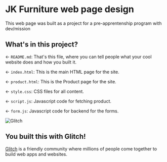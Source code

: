 # JK Furniture web page design

This web page was built as a project for a pre-apprentenship program with dev/mission 
## What's in this project?

← `README.md`: That's this file, where you can tell people what your cool website does and how you built it.

← `index.html`: This is the main HTML page for the site.

← `product.html`: This is the Product page for the site.

← `style.css`: CSS files for all content.

← `script.js`: Javascript code for fetching product.

← `form.js`: Javascript code for backend for the forms.



![Glitch](https://cdn.glitch.com/a9975ea6-8949-4bab-addb-8a95021dc2da%2FLogo_Color.svg?v=1602781328576)

## You built this with Glitch!

[Glitch](https://glitch.com) is a friendly community where millions of people come together to build web apps and websites.

